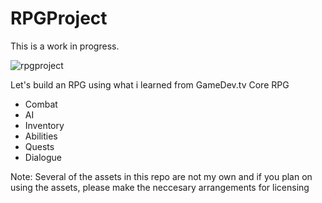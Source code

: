 # RPGProject

This is a work in progress. 

![rpgproject](https://user-images.githubusercontent.com/62030323/234156738-ce9b9899-d4ac-4764-98e3-8f6f83dc55f0.JPG)

Let's build an RPG using what i learned from GameDev.tv Core RPG 
- Combat
- AI
- Inventory
- Abilities
- Quests
- Dialogue

Note:
Several of the assets in this repo are not my own and if you plan on using the assets, please make the neccesary arrangements for licensing
